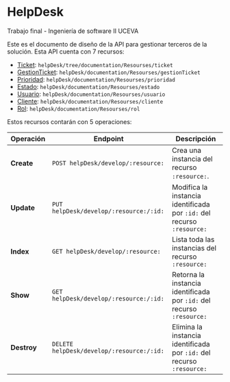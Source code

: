 # HelpDesk
Trabajo final - Ingeniería de software II UCEVA

Este es el documento de diseño de la API para gestionar terceros de la solución. Esta API cuenta con 7 recursos:

* [Ticket](ticket.md): `helpDesk/tree/documentation/Resourses/ticket` 
* [GestionTicket](gestionTicket.md): `helpDesk/documentation/Resourses/gestionTicket`
* [Prioridad](prioridad.md): `helpDesk/documentation/Resourses/prioridad`
* [Estado](estado.md): `helpDesk/documentation/Resourses/estado`
* [Usuario](usuario.md): `helpDesk/documentation/Resourses/usuario`
* [Cliente](cliente.md): `helpDesk/documentation/Resourses/cliente`
* [Rol](rol.md): `helpDesk/documentation/Resourses/rol`


Estos recursos contarán con 5 operaciones:

| Operación             | Endpoint                                                            | Descripción                                                            |
| --------------------- | ------------------------------------------------------------------- | ---------------------------------------------------------------------- |
| __Create__            | `POST helpDesk/develop/:resource:`                                       | Crea una instancia del recurso `:resource:`.                           |
| __Update__            | `PUT helpDesk/develop/:resource:/:id:`                                   | Modifica la instancia identificada por `:id:` del recurso `:resource:` |
| __Index__             | `GET helpDesk/develop/:resource:`                                        | Lista toda las instancias del recurso `:resource:`                     |
| __Show__              | `GET helpDesk/develop/:resource:/:id:`                                   | Retorna la instancia identificada por `:id:` del recurso `:resource:`  |
| __Destroy__           | `DELETE helpDesk/develop/:resource:/:id:`                                | Elimina la instancia identificada por `:id:` del recurso `:resource:`  |
